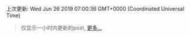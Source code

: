 
  
 上次更新: Wed Jun 26 2019 07:00:36 GMT+0000 (Coordinated Universal Time) 

 > 仅显示一小时内更新的post, [更多...](screenshots/)
  